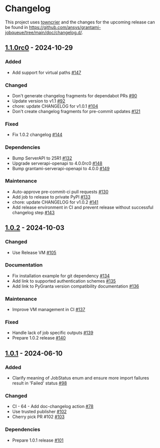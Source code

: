 # Changelog

This project uses [towncrier](https://towncrier.readthedocs.io/) and the
changes for the upcoming release can be found in
<https://github.com/ansys/grantami-jobqueue/tree/main/doc/changelog.d/>.

<!-- towncrier release notes start -->

## [1.1.0rc0](https://github.com/ansys/grantami-jobqueue/releases/tag/v1.1.0rc0) - 2024-10-29


### Added

- Add support for virtual paths [#147](https://github.com/ansys/grantami-jobqueue/pull/147)


### Changed

- Don't generate changelog fragments for dependabot PRs [#90](https://github.com/ansys/grantami-jobqueue/pull/90)
- Update version to v1.1 [#92](https://github.com/ansys/grantami-jobqueue/pull/92)
- chore: update CHANGELOG for v1.0.1 [#104](https://github.com/ansys/grantami-jobqueue/pull/104)
- Don't create changelog fragments for pre-commit updates [#121](https://github.com/ansys/grantami-jobqueue/pull/121)


### Fixed

- Fix 1.0.2 changelog [#144](https://github.com/ansys/grantami-jobqueue/pull/144)


### Dependencies

- Bump ServerAPI to 25R1 [#132](https://github.com/ansys/grantami-jobqueue/pull/132)
- Upgrade serverapi-openapi to 4.0.0rc0 [#148](https://github.com/ansys/grantami-jobqueue/pull/148)
- Bump grantami-serverapi-openapi to 4.0.0 [#149](https://github.com/ansys/grantami-jobqueue/pull/149)


### Maintenance

- Auto-approve pre-commit-ci pull requests [#130](https://github.com/ansys/grantami-jobqueue/pull/130)
- Add job to release to private PyPI [#133](https://github.com/ansys/grantami-jobqueue/pull/133)
- chore: update CHANGELOG for v1.0.2 [#141](https://github.com/ansys/grantami-jobqueue/pull/141)
- Add release environment in CI and prevent release without successful changelog step [#143](https://github.com/ansys/grantami-jobqueue/pull/143)

## [1.0.2](https://github.com/ansys/grantami-jobqueue/releases/tag/v1.0.2) - 2024-10-03


### Changed

- Use Release VM [#105](https://github.com/ansys/grantami-jobqueue/pull/105)

### Documentation

- Fix installation example for git dependency [#134](https://github.com/ansys/grantami-jobqueue/pull/134)
- Add link to supported authentication schemes [#135](https://github.com/ansys/grantami-jobqueue/pull/135)
- Add link to PyGranta version compatibility documentation [#136](https://github.com/ansys/grantami-jobqueue/pull/136)

### Maintenance

- Improve VM management in CI [#137](https://github.com/ansys/grantami-jobqueue/pull/137)

### Fixed

- Handle lack of job specific outputs [#139](https://github.com/ansys/grantami-jobqueue/pull/139)
- Prepare 1.0.2 release [#140](https://github.com/ansys/grantami-jobqueue/pull/140)

## [1.0.1](https://github.com/ansys/grantami-jobqueue/releases/tag/v1.0.1) - 2024-06-10


### Added

- Clarify meaning of JobStatus enum and ensure more import failures result in 'Failed' status [#98](https://github.com/ansys/grantami-jobqueue/pull/98)


### Changed

- CI - 64 - Add doc-changelog action [#78](https://github.com/ansys/grantami-jobqueue/pull/78)
- Use trusted publisher [#102](https://github.com/ansys/grantami-jobqueue/pull/102)
- Cherry pick PR #102 [#103](https://github.com/ansys/grantami-jobqueue/pull/103)


### Dependencies

- Prepare 1.0.1 release [#101](https://github.com/ansys/grantami-jobqueue/pull/101)
